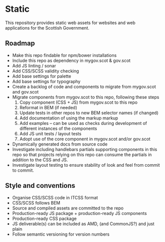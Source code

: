 # Static

This repository provides static web assets for websites and web applications for the Scottish Government.

## Roadmap
* Make this repo findable for npm/bower installations
* Include this repo as dependency in mygov.scot & gov.scot
* Add JS linting / sonar
* Add CSS/SCSS validity checking
* Add base settings for palette
* Add base settings for typography
* Create a backlog of code and components to migrate from mygov.scot and gov.scot
* Migrate components from mygov.scot to this repo, following these steps
  1. Copy component (CSS + JS) from mygov.scot to this repo
  2. Reformat in BEM (if needed)
  3. Update tests in other repos to new BEM selector names (if changed)
  4. Add documentation of using the markup markup
  5. Add examples – can be used as checks during development of different
     instances of the components
  5. Add JS unit tests / layout tests
  6. Adopt use of the core component in mygov.scot and/or gov.scot
* Dynamically generated docs from source code
* Investigate including handlebars partials supporting components in this repo so that
  projects relying on this repo can consume the partials in addition to the
  CSS and JS.
* Investigate layout testing to ensure stability of look and feel from commit
  to commit.


## Style and conventions

* Organise CSS/SCSS code in ITCSS format
* CSS/SCSS follows BEM
* Source and compiled assets are committed to the repo
* Production-ready JS package + production-ready JS components
* Production-ready CSS package
* JS deliverable(s) can be included as AMD, (and CommonJS?) and just plain
* Follow semantic versioning for version numbers
